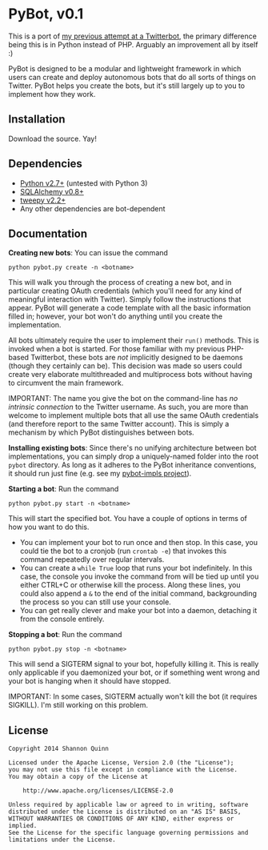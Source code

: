 PyBot, v0.1
===========

This is a port of [my previous attempt at a Twitterbot](https://github.com/magsol/Twitterbot), the primary difference being this is in Python instead of PHP. Arguably an improvement all by itself :)

PyBot is designed to be a modular and lightweight framework in which users can create and deploy autonomous bots that do all sorts of things on Twitter. PyBot helps you create the bots, but it's still largely up to you to implement how they work.

Installation
------------

Download the source. Yay!


Dependencies
------------

  - [Python v2.7+](http://www.python.org/) (untested with Python 3)
  - [SQLAlchemy v0.8+](http://www.sqlalchemy.org/)
  - [tweepy v2.2+](https://github.com/tweepy/tweepy)
  - Any other dependencies are bot-dependent

Documentation
-------------

**Creating new bots**: You can issue the command

    python pybot.py create -n <botname>

This will walk you through the process of creating a new bot, and in particular creating OAuth credentials (which you'll need for any kind of meaningful interaction with Twitter). Simply follow the instructions that appear. PyBot will generate a code template with all the basic information filled in; however, your bot won't do anything until you create the implementation.

All bots ultimately require the user to implement their `run()` methods. This is invoked when a bot is started. For those familiar with my previous PHP-based Twitterbot, these bots are *not* implicitly designed to be daemons (though they certainly can be). This decision was made so users could create very elaborate multithreaded and multiprocess bots without having to circumvent the main framework.

IMPORTANT: The name you give the bot on the command-line has *no intrinsic connection* to the Twitter username. As such, you are more than welcome to implement multiple bots that all use the same OAuth credentials (and therefore report to the same Twitter account). This is simply a mechanism by which PyBot distinguishes between bots.

**Installing existing bots**: Since there's no unifying architecture between bot implementations, you can simply drop a uniquely-named folder into the root `pybot` directory. As long as it adheres to the PyBot inheritance conventions, it should run just fine (e.g. see my [pybot-impls project](https://github.com/magsol/pybot-impls/)).

**Starting a bot**: Run the command

    python pybot.py start -n <botname>

This will start the specified bot. You have a couple of options in terms of how you want to do this.

 - You can implement your bot to run once and then stop. In this case, you could tie the bot to a cronjob (run `crontab -e`) that invokes this command repeatedly over regular intervals.
 - You can create a `while True` loop that runs your bot indefinitely. In this case, the console you invoke the command from will be tied up until you either CTRL+C or otherwise kill the process. Along these lines, you could also append a `&` to the end of the initial command, backgrounding the process so you can still use your console.
 - You can get really clever and make your bot into a daemon, detaching it from the console entirely.

**Stopping a bot**: Run the command

    python pybot.py stop -n <botname>

This will send a SIGTERM signal to your bot, hopefully killing it. This is really only applicable if you daemonized your bot, or if something went wrong and your bot is hanging when it should have stopped.

IMPORTANT: In some cases, SIGTERM actually won't kill the bot (it requires SIGKILL). I'm still working on this problem.

License
-------
    Copyright 2014 Shannon Quinn

    Licensed under the Apache License, Version 2.0 (the "License");
    you may not use this file except in compliance with the License.
    You may obtain a copy of the License at

        http://www.apache.org/licenses/LICENSE-2.0

    Unless required by applicable law or agreed to in writing, software
    distributed under the License is distributed on an "AS IS" BASIS,
    WITHOUT WARRANTIES OR CONDITIONS OF ANY KIND, either express or implied.
    See the License for the specific language governing permissions and
    limitations under the License.